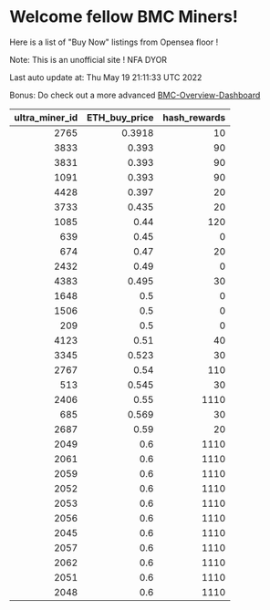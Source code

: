 # Welcome fellow BMC Miners!
Here is a list of "Buy Now" listings from Opensea floor !

Note: This is an unofficial site ! NFA DYOR

Last auto update at: Thu May 19 21:11:33 UTC 2022

Bonus: Do check out a more advanced [BMC-Overview-Dashboard](https://dune.com/defifunk/BMC-Overview-Dashboard)


|   ultra_miner_id |   ETH_buy_price |   hash_rewards |
|-----------------:|----------------:|---------------:|
|             2765 |          0.3918 |             10 |
|             3833 |          0.393  |             90 |
|             3831 |          0.393  |             90 |
|             1091 |          0.393  |             90 |
|             4428 |          0.397  |             20 |
|             3733 |          0.435  |             20 |
|             1085 |          0.44   |            120 |
|              639 |          0.45   |              0 |
|              674 |          0.47   |             20 |
|             2432 |          0.49   |              0 |
|             4383 |          0.495  |             30 |
|             1648 |          0.5    |              0 |
|             1506 |          0.5    |              0 |
|              209 |          0.5    |              0 |
|             4123 |          0.51   |             40 |
|             3345 |          0.523  |             30 |
|             2767 |          0.54   |            110 |
|              513 |          0.545  |             30 |
|             2406 |          0.55   |           1110 |
|              685 |          0.569  |             30 |
|             2687 |          0.59   |             20 |
|             2049 |          0.6    |           1110 |
|             2061 |          0.6    |           1110 |
|             2059 |          0.6    |           1110 |
|             2052 |          0.6    |           1110 |
|             2053 |          0.6    |           1110 |
|             2056 |          0.6    |           1110 |
|             2045 |          0.6    |           1110 |
|             2057 |          0.6    |           1110 |
|             2062 |          0.6    |           1110 |
|             2051 |          0.6    |           1110 |
|             2048 |          0.6    |           1110 |